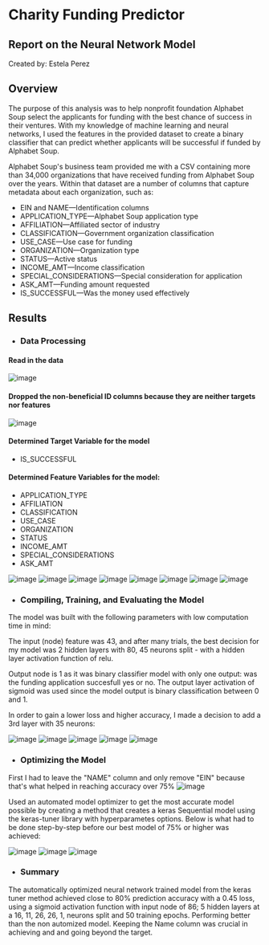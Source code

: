 # Charity Funding Predictor
## Report on the Neural Network Model
Created by: Estela Perez
## Overview
The purpose of this analysis was to help nonprofit foundation Alphabet Soup select the applicants for funding with the best chance of success in their ventures. With my knowledge of machine learning and neural networks, I used the features in the provided dataset to create a binary classifier that can predict whether applicants will be successful if funded by Alphabet Soup. 

Alphabet Soup's business team provided me with a CSV containing more than 34,000 organizations that have received funding from Alphabet Soup over the years. Within that dataset are a number of columns that capture metadata about each organization, such as:
* EIN and NAME—Identification columns
* APPLICATION_TYPE—Alphabet Soup application type
* AFFILIATION—Affiliated sector of industry
* CLASSIFICATION—Government organization classification
* USE_CASE—Use case for funding
* ORGANIZATION—Organization type
* STATUS—Active status
* INCOME_AMT—Income classification
* SPECIAL_CONSIDERATIONS—Special consideration for application
* ASK_AMT—Funding amount requested
* IS_SUCCESSFUL—Was the money used effectively

## Results
* ### Data Processing

#### Read in the data
![image](https://user-images.githubusercontent.com/98370960/190320012-0369d2ca-4cb0-4791-816e-108a7d46d11f.png)

#### Dropped the non-beneficial ID columns because they are neither targets nor features
![image](https://user-images.githubusercontent.com/98370960/190320589-9e9d1829-03e6-465b-93cd-10d7b4013b20.png)

#### Determined Target Variable for the model
* IS_SUCCESSFUL

#### Determined Feature Variables for the model:

* APPLICATION_TYPE
* AFFILIATION
* CLASSIFICATION
* USE_CASE
* ORGANIZATION
* STATUS
* INCOME_AMT
* SPECIAL_CONSIDERATIONS
* ASK_AMT

![image](https://user-images.githubusercontent.com/98370960/190341013-cf40164b-d849-4319-9cd6-25c40f936f89.png)
![image](https://user-images.githubusercontent.com/98370960/190341150-98a4e808-4a80-4762-bcad-3b59db7e6993.png)
![image](https://user-images.githubusercontent.com/98370960/190341274-497d3868-1ed7-4267-9b49-befd6b97090c.png)
![image](https://user-images.githubusercontent.com/98370960/190341381-f05a69b2-db5a-44e4-a8bd-0389ae1da132.png)
![image](https://user-images.githubusercontent.com/98370960/190341537-044c68b6-d736-4df1-9f6b-031268ffc7a7.png)
![image](https://user-images.githubusercontent.com/98370960/190341646-a6c14010-c992-4a0c-8159-c9e5c86f6c78.png)
![image](https://user-images.githubusercontent.com/98370960/190341912-e104a89e-d593-418b-b42c-878a64708a50.png)
![image](https://user-images.githubusercontent.com/98370960/190342080-c8f9533d-b208-4bd0-8a74-8d9fc4b08c79.png)

* ### Compiling, Training, and Evaluating the Model

The model was built with the following parameters with low computation time in mind:

The input (node) feature was 43, and after many trials, the best decision for my model was 2 hidden layers with 80, 45 neurons split - with a hidden layer activation function of relu.

Output node is 1 as it was binary classifier model with only one output: was the funding application succesfull yes or no. The output layer activation of sigmoid was used since the model output is binary classification between 0 and 1.

In order to gain a lower loss and higher accuracy, I made a decision to add a 3rd layer with 35 neurons:

![image](https://user-images.githubusercontent.com/98370960/190488231-b8cd4185-bba0-45cb-afd6-f9786d806099.png)
![image](https://user-images.githubusercontent.com/98370960/190488610-19958291-2443-430e-b880-d9a01e611130.png)
![image](https://user-images.githubusercontent.com/98370960/190488722-c5b051f8-1c62-462f-9c64-bae3492ccf77.png)
![image](https://user-images.githubusercontent.com/98370960/190488787-b949909c-8820-4c44-b2a5-9565215d509c.png)
![image](https://user-images.githubusercontent.com/98370960/190488863-25123c18-cf02-4ea5-a2e2-dc5522e60d03.png)


* ### Optimizing the Model

First I had to leave the "NAME" column and only remove "EIN" because that's what helped in reaching accuracy over 75%
![image](https://user-images.githubusercontent.com/98370960/190492593-138745dd-1160-47a5-9efb-33cd5c386bea.png)

Used an automated model optimizer to get the most accurate model possible by creating a method that creates a keras Sequential model using the keras-tuner library with hyperparametes options. Below is what had to be done step-by-step before our best model of 75% or higher was achieved:

![image](https://user-images.githubusercontent.com/98370960/190492986-bc29cb4e-67a1-4a8b-80ee-00640154794e.png)
![image](https://user-images.githubusercontent.com/98370960/190493090-1de47b98-70f4-4608-bc13-9fc32ea24f79.png)
![image](https://user-images.githubusercontent.com/98370960/190493207-6e53ae91-756a-485f-b0ef-fe4256012910.png)

* ### Summary

The automatically optimized neural network trained model from the keras tuner method achieved close to 80% prediction accuracy with a 0.45 loss, using a sigmoid activation function with input node of 86; 5 hidden layers at a 16, 11, 26, 26, 1, neurons split and 50 training epochs. Performing better than the non automized model. Keeping the Name column was crucial in achieving and and going beyond the target.


